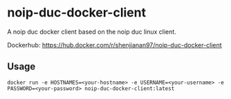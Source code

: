 # noip-duc-docker-client
A noip duc docker client based on the noip duc linux client.

Dockerhub: https://hub.docker.com/r/shenjianan97/noip-duc-docker-client

## Usage
```
docker run -e HOSTNAMES=<your-hostname> -e USERNAME=<your-username> -e PASSWORD=<your-password> noip-duc-docker-client:latest
```
